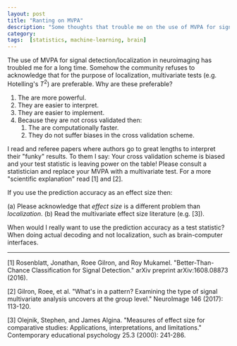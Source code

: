 ```yaml
---
layout: post
title: "Ranting on MVPA"
description: "Some thoughts that trouble me on the use of MVPA for signal detection"
category: 
tags:  [statistics, machine-learning, brain]
---
```


The use of MVPA for signal detection/localization in neuroimaging has troubled me for a long time. 
Somehow the community refuses to acknowledge that for the purpose of localization, multivariate tests (e.g. Hotelling's $T^2$) are preferable.
Why are these preferable?

1. The are more powerful.
1. They are easier to interpret.
1. They are easier to implement.
1. Because they are not cross validated then:
    1. The are computationally faster.
    1. They do not suffer biases in the cross validation scheme.

I read and referee papers where authors go to great lengths to interpret their "funky" results. 
To them I say: 
Your cross validation scheme is biased and your test statistic is leaving power on the table!
Please consult a statistician and replace your MVPA with a multivariate test. 
For a more "scientific explanation" read [1] and [2].

If you use the prediction accuracy as an effect size then: 

(a) Please acknowledge that _effect size_ is a different problem than _localization_.
(b) Read the multivariate effect size literature (e.g. [3]).

When would I really want to use the prediction accuracy as a test statistic? 
When doing actual decoding and not localization, such as brain-computer interfaces.



-----
[1] Rosenblatt, Jonathan, Roee Gilron, and Roy Mukamel. "Better-Than-Chance Classification for Signal Detection." arXiv preprint arXiv:1608.08873 (2016).

[2] Gilron, Roee, et al. "What's in a pattern? Examining the type of signal multivariate analysis uncovers at the group level." NeuroImage 146 (2017): 113-120.

[3] Olejnik, Stephen, and James Algina. "Measures of effect size for comparative studies: Applications, interpretations, and limitations." Contemporary educational psychology 25.3 (2000): 241-286.
